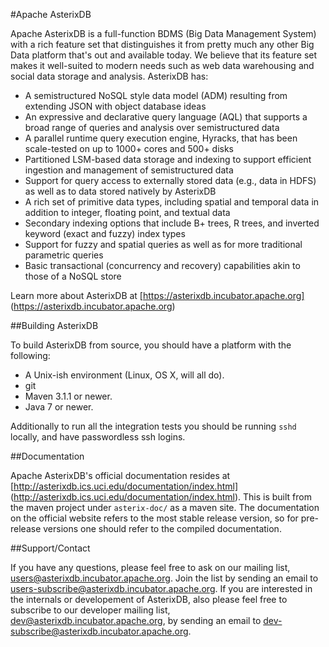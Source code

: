 #Apache AsterixDB

Apache AsterixDB is a full-function BDMS (Big Data Management System) with a rich feature set that distinguishes it from pretty much any other Big Data platform that's out and available today.  We believe that its feature set makes it well-suited to modern needs such as web data warehousing and social data storage and analysis.  AsterixDB has:

 * A semistructured NoSQL style data model (ADM) resulting from extending JSON with object database ideas
 * An expressive and declarative query language (AQL) that supports a broad range of queries and analysis over semistructured data
 * A parallel runtime query execution engine, Hyracks, that has been scale-tested on up to 1000+ cores and 500+ disks
 * Partitioned LSM-based data storage and indexing to support efficient ingestion and management of semistructured data
 * Support for query access to externally stored data (e.g., data in HDFS) as well as to data stored natively by AsterixDB
 * A rich set of primitive data types, including spatial and temporal data in addition to integer, floating point, and textual data
 * Secondary indexing options that include B+ trees, R trees, and inverted keyword (exact and fuzzy) index types
 * Support for fuzzy and spatial queries as well as for more traditional parametric queries
 * Basic transactional (concurrency and recovery) capabilities akin to those of a NoSQL store

Learn more about AsterixDB at [https://asterixdb.incubator.apache.org] (https://asterixdb.incubator.apache.org)


##Building AsterixDB

To build AsterixDB from source, you should have a platform with the following:
* A Unix-ish environment (Linux, OS X, will all do).
* git
* Maven 3.1.1 or newer.
* Java 7 or newer.

Additionally to run all the integration tests you should be running `sshd` locally, and have passwordless ssh logins.


##Documentation

Apache AsterixDB's official documentation resides at [http://asterixdb.ics.uci.edu/documentation/index.html] (http://asterixdb.ics.uci.edu/documentation/index.html). This is built from the maven project under `asterix-doc/` as a maven site. The documentation on the official website refers to the most stable release version, so for pre-release versions one should refer to the compiled documentation.

##Support/Contact

If you have any questions, please feel free to ask on our mailing list, [users@asterixdb.incubator.apache.org](mailto:users@asterixdb.incubator.apache.org). Join the list by sending an email to [users-subscribe@asterixdb.incubator.apache.org](mailto:users-subscribe@asterixdb.incubator.apache.org). If you are interested in the internals or developement of AsterixDB, also please feel free to subscribe to our developer mailing list, [dev@asterixdb.incubator.apache.org](mailto:dev@asterixdb.incubator.apache.org), by sending an email to [dev-subscribe@asterixdb.incubator.apache.org](mailto:dev-subscribe@asterixdb.incubator.apache.org).


